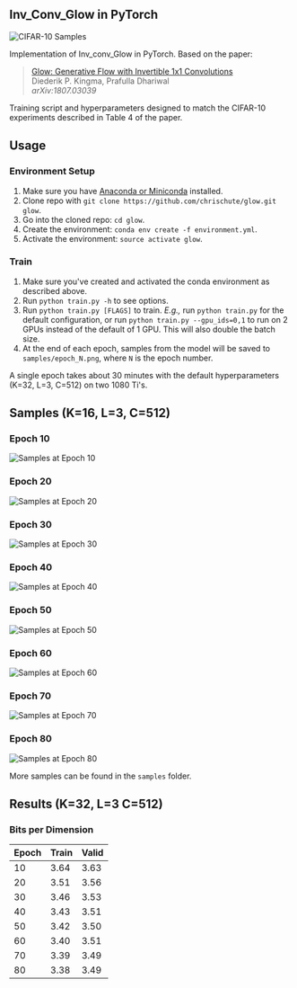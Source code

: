 ## Inv_Conv_Glow in PyTorch

![CIFAR-10 Samples](/samples/epoch_80.png?raw=true "CIFAR-10 Samples")

Implementation of Inv_conv_Glow in PyTorch. Based on the paper:

  > [Glow: Generative Flow with Invertible 1x1 Convolutions](https://arxiv.org/abs/1807.03039)\
  > Diederik P. Kingma, Prafulla Dhariwal\
  > _arXiv:1807.03039_

Training script and hyperparameters designed to match the
CIFAR-10 experiments described in Table 4 of the paper.


## Usage

### Environment Setup
  1. Make sure you have [Anaconda or Miniconda](https://conda.io/docs/download.html)
  installed.
  2. Clone repo with `git clone https://github.com/chrischute/glow.git glow`.
  3. Go into the cloned repo: `cd glow`.
  4. Create the environment: `conda env create -f environment.yml`.
  5. Activate the environment: `source activate glow`.

### Train
  1. Make sure you've created and activated the conda environment as described above.
  2. Run `python train.py -h` to see options.
  3. Run `python train.py [FLAGS]` to train. *E.g.,* run
  `python train.py` for the default configuration, or run
  `python train.py --gpu_ids=0,1` to run on
  2 GPUs instead of the default of 1 GPU. This will also double the batch size.
  4. At the end of each epoch, samples from the model will be saved to
  `samples/epoch_N.png`, where `N` is the epoch number.


A single epoch takes about 30 minutes with the default hyperparameters (K=32, L=3, C=512) on two 1080 Ti's.


## Samples (K=16, L=3, C=512)

### Epoch 10

![Samples at Epoch 10](/samples/epoch_10.png?raw=true "Samples at Epoch 10")


### Epoch 20

![Samples at Epoch 20](/samples/epoch_20.png?raw=true "Samples at Epoch 20")


### Epoch 30

![Samples at Epoch 30](/samples/epoch_30.png?raw=true "Samples at Epoch 30")


### Epoch 40

![Samples at Epoch 40](/samples/epoch_40.png?raw=true "Samples at Epoch 40")


### Epoch 50

![Samples at Epoch 50](/samples/epoch_50.png?raw=true "Samples at Epoch 50")


### Epoch 60

![Samples at Epoch 60](/samples/epoch_60.png?raw=true "Samples at Epoch 60")


### Epoch 70

![Samples at Epoch 70](/samples/epoch_70.png?raw=true "Samples at Epoch 70")


### Epoch 80

![Samples at Epoch 80](/samples/epoch_80.png?raw=true "Samples at Epoch 80")


More samples can be found in the `samples` folder.


## Results (K=32, L=3 C=512)

### Bits per Dimension

| Epoch | Train | Valid |
|-------|-------|-------|
| 10    | 3.64  | 3.63  |
| 20    | 3.51  | 3.56  |
| 30    | 3.46  | 3.53  |
| 40    | 3.43  | 3.51  |
| 50    | 3.42  | 3.50  |
| 60    | 3.40  | 3.51  |
| 70    | 3.39  | 3.49  |
| 80    | 3.38  | 3.49  |
